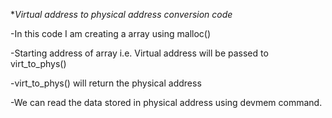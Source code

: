 **Virtual address to physical address conversion code*

-In this code I am creating a array using malloc()

-Starting address of array i.e. Virtual address will be passed to virt_to_phys()

-virt_to_phys() will return the physical address

-We can read the data stored in physical address using devmem command.
